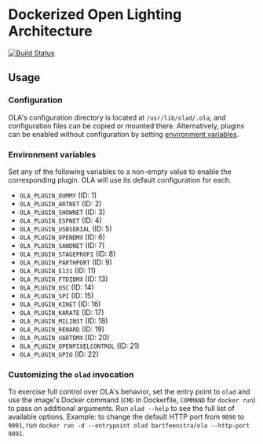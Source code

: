 # Dockerized Open Lighting Architecture

[![Build Status](https://travis-ci.org/bartfeenstra/docker-ola.svg?branch=master)](https://travis-ci.org/bartfeenstra/docker-ola)

## Usage

### Configuration
OLA's configuration directory is located at `/usr/lib/olad/.ola`, and configuration files can be copied or mounted
there. Alternatively, plugins can be enabled without configuration by setting
[environment variables](#environment-variables).

### Environment variables
Set any of the following variables to a non-empty value to enable the corresponding plugin. OLA will use its default
configuration for each.
- `OLA_PLUGIN_DUMMY` (ID: 1)
- `OLA_PLUGIN_ARTNET` (ID: 2)
- `OLA_PLUGIN_SHOWNET` (ID: 3)
- `OLA_PLUGIN_ESPNET` (ID: 4)
- `OLA_PLUGIN_USBSERIAL` (ID: 5)
- `OLA_PLUGIN_OPENDMX` (ID: 6)
- `OLA_PLUGIN_SANDNET` (ID: 7)
- `OLA_PLUGIN_STAGEPROFI` (ID: 8)
- `OLA_PLUGIN_PARTHPORT` (ID: 9)
- `OLA_PLUGIN_E131` (ID: 11)
- `OLA_PLUGIN_FTDIDMX` (ID: 13)
- `OLA_PLUGIN_OSC` (ID: 14)
- `OLA_PLUGIN_SPI` (ID: 15)
- `OLA_PLUGIN_KINET` (ID: 16)
- `OLA_PLUGIN_KARATE` (ID: 17)
- `OLA_PLUGIN_MILINST` (ID: 18)
- `OLA_PLUGIN_RENARD` (ID: 19)
- `OLA_PLUGIN_UARTDMX` (ID: 20)
- `OLA_PLUGIN_OPENPIXELCONTROL` (ID: 21)
- `OLA_PLUGIN_GPIO` (ID: 22)

### Customizing the `olad` invocation
To exercise full control over OLA's behavior, set the entry point to `olad` and use the image's Docker command (`CMD` in
Dockerfile, `COMMAND` for `docker run`) to pass on additional arguments. Run `olad --help` to see the full list of 
available options. Example: to change the default HTTP port from `9090` to `9091`, run
`docker run -d --entrypoint olad bartfeenstra/ola --http-port 9091`.
